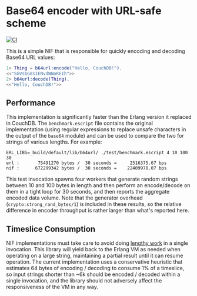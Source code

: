 # Base64 encoder with URL-safe scheme

[![CI](https://github.com/apache/couchdb-b64url/actions/workflows/ci.yml/badge.svg)](https://github.com/apache/couchdb-b64url/actions/workflows/ci.yml)

This is a simple NIF that is responsible for quickly encoding and
decoding Base64 URL values:

```erlang
1> Thing = b64url:encode("Hello, CouchDB!").
<<"SGVsbG8sIENvdWNoREIh">>
2> b64url:decode(Thing).
<<"Hello, CouchDB!">>
```

## Performance

This implementation is significantly faster than the Erlang version it replaced
in CouchDB. The `benchmark.escript` file contains the original implementation
(using regular expressions to replace unsafe characters in the output of the
`base64` module) and can be used to compare the two for strings of various
lengths. For example:

```
ERL_LIBS=_build/default/lib/b64url/ ./test/benchmark.escript 4 10 100 30
erl :       75491270 bytes /  30 seconds =     2516375.67 bps
nif :      672299342 bytes /  30 seconds =    22409978.07 bps
```

This test invocation spawns four workers that generate random strings between 10
and 100 bytes in length and then perform an encode/decode on them in a tight
loop for 30 seconds, and then reports the aggregate encoded data volume. Note
that the generator overhead (`crypto:strong_rand_bytes/1`) is included in these
results, so the relative difference in encoder throughput is rather larger than
what's reported here.

## Timeslice Consumption

NIF implementations must take care to avoid doing [lengthy
work](https://www.erlang.org/doc/man/erl_nif.html#lengthy_work) in a single
invocation. This library will yield back to the Erlang VM as needed when
operating on a large string, maintaining a partial result until it can resume
operation. The current implementation uses a conservative heuristic that
estimates 64 bytes of encoding / decoding to consume 1% of a timeslice, so input
strings shorter than ~6k should be encoded / decoded within a single invocation,
and the library should not adversely affect the responsiveness of the VM in any
way.
